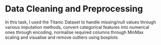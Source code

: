 # Data Cleaning and Preprocessing
In this task, I used the Titanic Dataset to handle missing/null values through various imputation methods, convert categorical features into numerical ones through encoding, normalise required columns through MinMax scaling and visualise and remove outliers using boxplots
